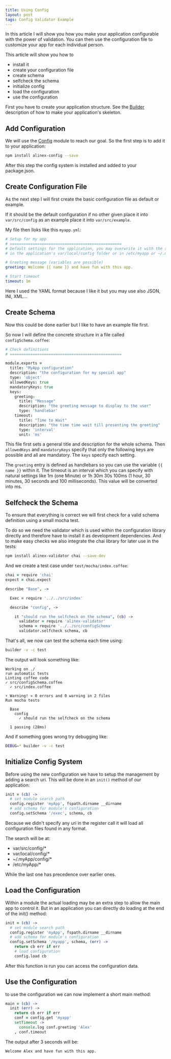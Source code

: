 ```yaml
---
title: Using Config
layout: post
tags: Config Validator Example
---
```


In this article I will show you how you make your application configurable with
the power of validation. You can then use the configuration file to customize
your app for each individual person.

This article will show you how to

- install it
- create your configuration file
- create schema
- selfcheck the schema
- initialize config
- load the configuration
- use the configuration

First you have to create your application structure. See the
[Builder](/2015/06/27/builder.html) description of how to make your application's
skeleton.

Add Configuration
------------------------------------------------------------------

We will use the [Config](https://alinex.github.io/node-config) module to reach
our goal. So the first step is to add it to your application:

``` bash
npm install alinex-config --save
```

After this step the config system is installed and added to your package.json.


Create Configuration File
------------------------------------------------------------------
As the next step I will first create the basic configuration file as default
or example.

If it should be the default configuration if no other given place it into
`var/src/config` as an example place it into `var/src/example`.

My file then lloks like this `myapp.yml`:

``` yaml
# Setup for my app
# =================================================
# Default settings for the spplication, you may overwrite it with the settings
# in the application's var/local/config folder or in /etc/myapp or ~/.myapp.

# Greeting message (variables are possible)
greeting: Welcome {{ name }} and have fun with this app.

# Start timeout
timeout: 1m
```

Here I used the YAML format because I like it but you may use also JSON, INI, XML...


Create Schema
------------------------------------------------------------------

Now this could be done earlier but I like to have an example file first.

So now I will define the concrete structure in a file called `configSchema.coffee`:

``` coffee
# Check definitions
# =================================================

module.exports =
  title: "MyApp configuration"
  description: "the configuration for my special app"
  type: 'object'
  allowedKeys: true
  mandatoryKeys: true
  keys:
    greeting:
      title: "Message"
      description: "the greeting message to display to the user"
      type: 'handlebar'
    timeout:
      title: "Time to Wait"
      description: "the time time wait till presenting the greeting"
      type: 'interval'
      unit: 'ms'
```

This file first sets a general title and description for the whole schema. Then
`allowedKeys` and `mandatoryKeys` specify that only the following keys are possible
and all are mandatory. The `keys` specify each setting.

The `greeting` entry is defined as handlebars so you can use the variable
`{{ name }}` within it.
The timeout is an interval which you can specify with natural settings like
1m (one Minute) or 1h 30m 30s 100ms (1 hour, 30 minutes, 30 seconds and 100 milliseconds).
This value will be converted into ms.


Selfcheck the Schema
------------------------------------------------------------------

To ensure that everything is correct we will first check for a valid schema definition
using a small mocha test.

To do so we need the validator which is used within the configuration library directly
and therefore have to install it as development dependencies. And to make easy
checks we also integrate the chai library for later use in the tests:

``` bash
npm install alinex-validator chai --save-dev
```

And we create a test case under `test/mocha/index.coffee`:

``` coffee
chai = require 'chai'
expect = chai.expect

describe "Base", ->

  Exec = require '../../src/index'

  describe "config", ->

    it "should run the selfcheck on the schema", (cb) ->
      validator = require 'alinex-validator'
      schema = require '../../src/configSchema'
      validator.selfcheck schema, cb
```

That's all, we now can test the schema each time using:

``` bash
builder -v -c test
```

The output will look something like:

    Working on ./
    run automatic tests
    Linting coffee code
    ✓ src/configSchema.coffee
      ✓ src/index.coffee

    ⚡ Warning! » 0 errors and 0 warning in 2 files
    Run mocha tests

      Base
        config
          ✓ should run the selfcheck on the schema

      1 passing (28ms)

And if something goes wrong try debugging like:

``` bash
DEBUG=* builder -v -c test
```


Initialize Config System
------------------------------------------------------------------

Before using the new configuration we have to setup the management by adding a
search uri. This will be done in an `init()` method of our application:

``` coffee
init = (cb) ->
  # set module search path
  config.register 'myApp', fspath.dirname __dirname
  # add schema for module's configuration
  config.setSchema '/exec', schema, cb
```

Because we didn't specify any uri in the register call it will load all
configuration files found in any format.

The search will be at:

- var/src/config/*
- var/local/config/*
- ~/.myApp/config/*
- /etc/myApp/*

While the last one has precedence over earlier ones.


Load the Configuration
------------------------------------------------------------------

Within a module the actual loading may be an extra step to allow the main app
to control it. But in an application you can directly do loading at the end of the
init() method:

``` coffee
init = (cb) ->
  # set module search path
  config.register 'myApp', fspath.dirname __dirname
  # add schema for module's configuration
  config.setSchema '/myapp', schema, (err) ->
    return cb err if err
    # load configuration
    config.load cb
```

After this function is run you can access the configuration data.


Use the Configuration
------------------------------------------------------------------

to use the configuration we can now implement a short main method:

``` coffee
main = (cb) ->
  init (err) ->
    return cb err if err
    conf = config.get 'myapp'
    setTimeout ->
      console.log conf.greeting 'Alex'
    , conf.timeout
```

The output after 3 seconds will be:

``` text
Welcome Alex and have fun with this app.
```

